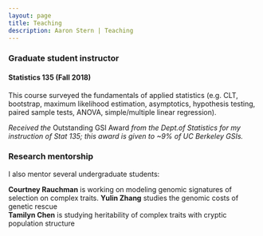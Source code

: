 ```yaml
---
layout: page
title: Teaching 
description: Aaron Stern | Teaching 
---
```

### Graduate student instructor
#### Statistics 135 (Fall 2018) 
This course surveyed the fundamentals of applied statistics (e.g. CLT, bootstrap, maximum likelihood estimation, asymptotics, hypothesis testing, paired sample tests, ANOVA, simple/multiple linear regression). 

*Received the* Outstanding GSI Award *from the Dept.of Statistics for my instruction of Stat 135; this award is given to ~9% of UC Berkeley GSIs.*

### Research mentorship 
I also mentor several undergraduate students:

<b>Courtney Rauchman</b> is working on modeling genomic signatures of selection on complex traits.
<b>Yulin Zhang</b> studies the genomic costs of genetic rescue   
<b>Tamilyn Chen</b> is studying heritability of complex traits with cryptic population structure
 
<!-- Note: this is how to write a comment in HTML. Everything in here won't show up on your webpage.-->

<!--
To increase the size of the title, use fewer # in front of the paper title.
To decrease the size of the title, use more #. 
To remove the italics, remove the * before and after the description
To remove the underline from the title, remove the <u> tags (<u> and </u>)
-->
